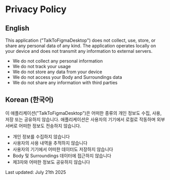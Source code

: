 # Privacy Policy

## English

This application ("TalkToFigmaDesktop") does not collect, use, store, or share any personal data of any kind. The application operates locally on your device and does not transmit any information to external servers.

* We do not collect any personal information
* We do not track your usage
* We do not store any data from your device
* We do not access your Body and Surroundings data
* We do not share any information with third parties

## Korean (한국어)

이 애플리케이션("TalkToFigmaDesktop")은 어떠한 종류의 개인 정보도 수집, 사용, 저장 또는 공유하지 않습니다. 애플리케이션은 사용자의 기기에서 로컬로 작동하며 외부 서버로 어떠한 정보도 전송하지 않습니다.

* 개인 정보를 수집하지 않습니다
* 사용자의 사용 내역을 추적하지 않습니다
* 사용자의 기기에서 어떠한 데이터도 저장하지 않습니다
* Body 및 Surroundings 데이터에 접근하지 않습니다
* 제3자와 어떠한 정보도 공유하지 않습니다

Last updated: July 21th 2025